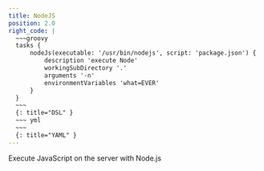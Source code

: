 ```yaml
---
title: NodeJS
position: 2.0
right_code: |
  ~~~groovy
  tasks {
      nodeJs(executable: '/usr/bin/nodejs', script: 'package.json') {
          description 'execute Node'
          workingSubDirectory '.'
          arguments '-n'
          environmentVariables 'what=EVER'
      }
  }
  ~~~
  {: title="DSL" }
  ~~~ yml       
  ~~~
  {: title="YAML" }
---
```

Execute JavaScript on the server with Node.js